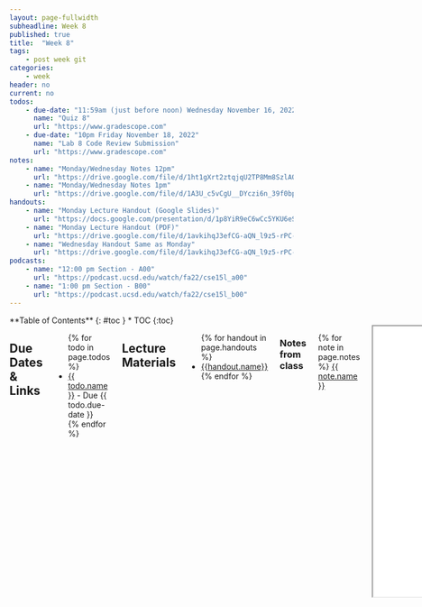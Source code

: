 ```yaml
---
layout: page-fullwidth
subheadline: Week 8
published: true
title:  "Week 8"
tags:
    - post week git
categories:
    - week
header: no
current: no
todos:
    - due-date: "11:59am (just before noon) Wednesday November 16, 2022"
      name: "Quiz 8"
      url: "https://www.gradescope.com"
    - due-date: "10pm Friday November 18, 2022"
      name: "Lab 8 Code Review Submission"
      url: "https://www.gradescope.com"
notes:
    - name: "Monday/Wednesday Notes 12pm"
      url: "https://drive.google.com/file/d/1ht1gXrt2ztqjqU2TP8Mm8SzlAQXiSTS-"
    - name: "Monday/Wednesday Notes 1pm"
      url: "https://drive.google.com/file/d/1A3U_c5vCgU__DYczi6n_39f0bpm_Bb9N"
handouts:
    - name: "Monday Lecture Handout (Google Slides)"
      url: "https://docs.google.com/presentation/d/1p8YiR9eC6wCc5YKU6eSjKG8OjajSC3p_3nhTqaXItkM"
    - name: "Monday Lecture Handout (PDF)"
      url: "https://drive.google.com/file/d/1avkihqJ3efCG-aQN_l9z5-rPC-FplBbi/view?usp=share_link"
    - name: "Wednesday Handout Same as Monday"
      url: "https://drive.google.com/file/d/1avkihqJ3efCG-aQN_l9z5-rPC-FplBbi/view?usp=share_link"
podcasts:
    - name: "12:00 pm Section - A00"
      url: "https://podcast.ucsd.edu/watch/fa22/cse15l_a00"
    - name: "1:00 pm Section - B00"
      url: "https://podcast.ucsd.edu/watch/fa22/cse15l_b00"
---
```


<div class="row">
<div class="medium-4 medium-push-8 columns" markdown="1">
<div class="panel radius fixed-toc"  data-options="sticky_on:large" markdown="1">
**Table of Contents**
{: #toc }
*  TOC
{:toc}
</div>
</div><!-- /.medium-4.columns -->

<div class="medium-8 medium-pull-4 columns" markdown="1">

## Due Dates & Links
<ul>
{% for todo in page.todos %}
<li><a href="{{ todo.url }}">{{ todo.name }}</a> - Due {{ todo.due-date }}</li>
{% endfor %}
</ul>

## Lecture Materials
<ul>
{% for handout in page.handouts %}
<li><a href="{{handout.url}}">{{handout.name}}</a></li>
{% endfor %}
</ul>

### Notes from class
{% for note in page.notes %}
<a href="{{ note.url }}">{{ note.name }}</a>
<iframe src="{{ note.url }}/preview" width="640" height="480" allow="autoplay"></iframe>
{% endfor %}

### Links to Podcast
**Note:** Links will require you to log in as a UCSD student
<ul>
{% for link in page.podcasts %} 
<li><a href="{{link.url}}">{{link.name}}</a></li>
{% endfor %}
</ul>

## Lab Tasks

In this week's lab you'll practice _remote collaboration_ via _code review_.
In-person attendance is not required. You'll get participation credit by
completing a more detailed Gradescope assignment where you give feedback on one
of your classmates' repositories from lab 7.

Some staff will be available during lab times to help if you have questions.
You can treat this help time as open office hours and ask about anything,
whether about this lab, completing the next lab report, practicing a skill demo
redo, or other past work.

A common task in programming is _code review_, where you review someone's
solution to a problem and try to identify improvements. Code review has another
role in team-based software projects, which is to _share knowledge_ about code
between members of the team who may be working semi-independently. This makes
code review a great task for us in class, as both you and the student whose
code you're reviewing have the opportunity to learn.

The prompts for the code review are in [this Gradescope
assignment](https://www.gradescope.com/courses/438340/assignments/2443363).
Follow those prompts to complete the lab. Briefly, you will:

- Find which repository you are assigned at [this Piazza post](https://piazza.com/class/l7pbb88wlepvh/post/493)
- Download, build, and try running it
- Describe something you learned from reading the code
- Describe an improvement to make to the code
- Give other open-ended feedback about the code

## Lab Report 5

First, make sure your grading script from Lab 7 can successfully give feedback
on all of the sample student submissions. You might make some judgment calls
about which ones get “credit” or not! But there should be something
meaningfully reported for all of them. You should confirm that this works
through the browser interface as well as the command line.

To demonstrate this, include in your lab report:

- Your `grade.sh` in a code block
- Screenshots of **three** different student submissions and their reported
  grade as loaded in the browser (URL like `https://localhost:4000/grade?repo=https://github.com...`)

Then, choose _one_ of the examples you showed in screenshot, and describe a
_trace_ of what your `grade.sh` does on that example.

To _trace_ the script, describe:

- For each line with a command, what its _standard output_ and _standard error_
  are for this run, and whether its _return code_ was zero or nonzero
- For each line with an `if` statement, whether the condition was true or
  false, and why
- Indicate each line that _does not_ run (maybe because it is in an `if` branch
  that doesn't evaluate, or after an early exit)

Submit your report to the Lab Report 5 (week 9) on Gradescope, due Monday,
November 28 at 12pm (noon).
